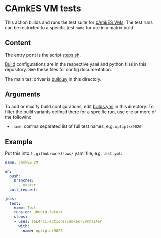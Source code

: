<!--
     Copyright 2021, Proofcraft Pty Ltd

     SPDX-License-Identifier: CC-BY-SA-4.0
-->

# CAmkES VM tests

This action builds and runs the test suite for [CAmkES VMs]. The test runs can
be restricted to a specific test `name` for use in a matrix build.

[CAmkES VMs]: https://github.com/seL4/camkes-vm-examples

## Content

The entry point is the script [steps.sh].

[Build] configurations are in the respective yaml and python files in this
repository. See these files for config documentation.

The main test driver is [build.py] in this directory.

[steps.sh]: ./steps.sh
[build.py]: ./build.py
[Build]: builds.yml

## Arguments

To add or modify build configurations, edit [builds.yml][Build] in this
directory. To filter the build variants defined there for a specific run,
use one or more of the following:

- `name`: comma separated list of full test names, e.g. `optiplex9020`.

## Example

Put this into a `.github/workflows/` yaml file, e.g. `test.yml`:

```yaml
name: CAmkES VM

on:
  push:
    branches:
      - master
  pull_request:

jobs:
  test:
    name: Test
    runs-on: ubuntu-latest
    steps:
    - uses: seL4/ci-actions/camkes-vm@master
      with:
        name: optiplex9020
```
